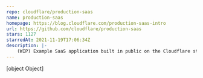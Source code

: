 ```yaml
---
repo: cloudflare/production-saas
name: production-saas
homepage: https://blog.cloudflare.com/production-saas-intro
url: https://github.com/cloudflare/production-saas
stars: 1127
starredAt: 2021-11-19T17:06:34Z
description: |-
    (WIP) Example SaaS application built in public on the Cloudflare stack!
---
```


[object Object]
